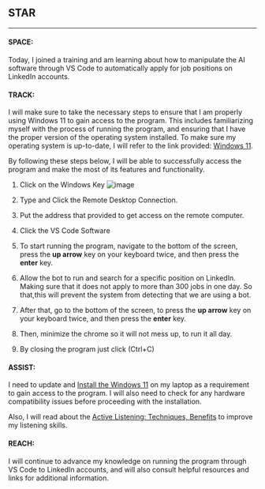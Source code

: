 ## STAR 
---

#### SPACE: 
Today, I joined a training and am learning about how to manipulate the AI software through VS Code to automatically apply for job positions on LinkedIn accounts.

#### TRACK:
I will make sure to take the necessary steps to ensure that I am properly using Windows 11 to gain access to the program. This includes familiarizing myself with the process of running the program, and ensuring that I have the proper version of the operating system installed. To make sure my operating system is up-to-date, I will refer to the link provided: [Windows 11](https://support.microsoft.com/en-us/windows/ways-to-install-windows-11-e0edbbfb-cfc5-4011-868b-2ce77ac7c70e). 

By following these steps below, I will be able to successfully access the program and make the most of its features and functionality.

1. Click on the Windows Key ![image](https://i.pcmag.com/imagery/reviews/00xBy0JjVybodfIwWxeGCkZ-24.fit_lim.size_1050x.png)

2. Type and Click the Remote Desktop Connection.
3. Put the address that provided to get access on the remote computer.
4. Click the VS Code Software
5. To start running the program, navigate to the bottom of the screen, press the **up arrow** key on your keyboard twice, and then press the **enter** key.
6. Allow the bot to run and search for a specific position on LinkedIn. Making sure that it does not apply to more than 300 jobs in one day. So that,this will prevent the system from detecting that we are using a bot.
7. After that, go to the bottom of the screen, to press the **up arrow** key on your keyboard twice, and then press the **enter** key.
8. Then, minimize the chrome so it will not mess up, to run it all day.
9. By closing the program just click (Ctrl+C)

#### ASSIST:
I need to update and [Install the Windows 11](https://support.microsoft.com/en-us/windows/ways-to-install-windows-11-e0edbbfb-cfc5-4011-868b-2ce77ac7c70e) on my laptop as a requirement to gain access to the program. I will also need to check for any hardware compatibility issues before proceeding with the installation.

Also, I will read about the [Active Listening: Techniques, Benefits](verywellmind.com) to improve my listening skills.

#### REACH:
I will continue to advance my knowledge on running the program through VS Code to LinkedIn accounts, and will also consult helpful resources and links for additional information. 